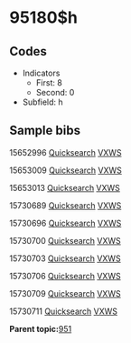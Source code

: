 # 95180$h

## Codes

-   Indicators
    -   First: 8
    -   Second: 0
-   Subfield: h

## Sample bibs

15652996 [Quicksearch](https://search.library.yale.edu/catalog/15652996) [VXWS](http://prodorbis.library.yale.edu:7014/vxws/GetHoldingsService?bibId=15652996)

15653009 [Quicksearch](https://search.library.yale.edu/catalog/15653009) [VXWS](http://prodorbis.library.yale.edu:7014/vxws/GetHoldingsService?bibId=15653009)

15653013 [Quicksearch](https://search.library.yale.edu/catalog/15653013) [VXWS](http://prodorbis.library.yale.edu:7014/vxws/GetHoldingsService?bibId=15653013)

15730689 [Quicksearch](https://search.library.yale.edu/catalog/15730689) [VXWS](http://prodorbis.library.yale.edu:7014/vxws/GetHoldingsService?bibId=15730689)

15730696 [Quicksearch](https://search.library.yale.edu/catalog/15730696) [VXWS](http://prodorbis.library.yale.edu:7014/vxws/GetHoldingsService?bibId=15730696)

15730700 [Quicksearch](https://search.library.yale.edu/catalog/15730700) [VXWS](http://prodorbis.library.yale.edu:7014/vxws/GetHoldingsService?bibId=15730700)

15730703 [Quicksearch](https://search.library.yale.edu/catalog/15730703) [VXWS](http://prodorbis.library.yale.edu:7014/vxws/GetHoldingsService?bibId=15730703)

15730706 [Quicksearch](https://search.library.yale.edu/catalog/15730706) [VXWS](http://prodorbis.library.yale.edu:7014/vxws/GetHoldingsService?bibId=15730706)

15730709 [Quicksearch](https://search.library.yale.edu/catalog/15730709) [VXWS](http://prodorbis.library.yale.edu:7014/vxws/GetHoldingsService?bibId=15730709)

15730711 [Quicksearch](https://search.library.yale.edu/catalog/15730711) [VXWS](http://prodorbis.library.yale.edu:7014/vxws/GetHoldingsService?bibId=15730711)

**Parent topic:**[951](../../tags/951/951.md)

